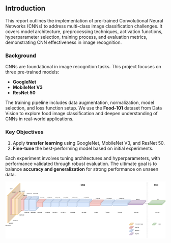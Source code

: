 
## Introduction

This report outlines the implementation of pre-trained Convolutional Neural Networks (CNNs) to address multi-class image classification challenges. It covers model architecture, preprocessing techniques, activation functions, hyperparameter selection, training process, and evaluation metrics, demonstrating CNN effectiveness in image recognition.

### Background

CNNs are foundational in image recognition tasks. This project focuses on three pre-trained models:
- **GoogleNet**
- **MobileNet V3**
- **ResNet 50**

The training pipeline includes data augmentation, normalization, model selection, and loss function setup. We use the **Food-101** dataset from Data Vision to explore food image classification and deepen understanding of CNNs in real-world applications.

### Key Objectives

1. Apply **transfer learning** using GoogleNet, MobileNet V3, and ResNet 50.
2. **Fine-tune** the best-performing model based on initial experiments.

Each experiment involves tuning architectures and hyperparameters, with performance validated through robust evaluation. The ultimate goal is to balance **accuracy and generalization** for strong performance on unseen data.


![Food Image Sample](./images/google_net_pre.png)
